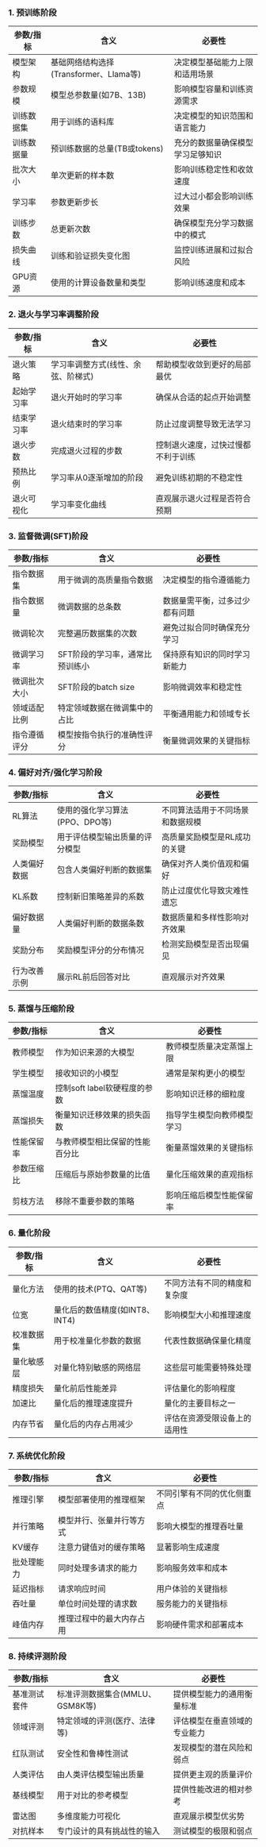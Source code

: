 ### 1. 预训练阶段
| 参数/指标 | 含义 | 必要性 |
|----------|------|--------|
| 模型架构 | 基础网络结构选择(Transformer、Llama等) | 决定模型基础能力上限和适用场景 |
| 参数规模 | 模型总参数量(如7B、13B) | 影响模型容量和训练资源需求 |
| 训练数据集 | 用于训练的语料库 | 决定模型的知识范围和语言能力 |
| 训练数据量 | 预训练数据的总量(TB或tokens) | 充分的数据量确保模型学习足够知识 |
| 批次大小 | 单次更新的样本数 | 影响训练稳定性和收敛速度 |
| 学习率 | 参数更新步长 | 过大过小都会影响训练效果 |
| 训练步数 | 总更新次数 | 确保模型充分学习数据中的模式 |
| 损失曲线 | 训练和验证损失变化图 | 监控训练进展和过拟合风险 |
| GPU资源 | 使用的计算设备数量和类型 | 影响训练速度和成本 |

### 2. 退火与学习率调整阶段
| 参数/指标 | 含义 | 必要性 |
|----------|------|--------|
| 退火策略 | 学习率调整方式(线性、余弦、阶梯式) | 帮助模型收敛到更好的局部最优 |
| 起始学习率 | 退火开始时的学习率 | 确保从合适的起点开始调整 |
| 结束学习率 | 退火结束时的学习率 | 防止过度调整导致无法学习 |
| 退火步数 | 完成退火过程的步数 | 控制退火速度，过快过慢都不利于训练 |
| 预热比例 | 学习率从0逐渐增加的阶段 | 避免训练初期的不稳定性 |
| 退火可视化 | 学习率变化曲线 | 直观展示退火过程是否符合预期 |

### 3. 监督微调(SFT)阶段
| 参数/指标 | 含义 | 必要性 |
|----------|------|--------|
| 指令数据集 | 用于微调的高质量指令数据 | 决定模型的指令遵循能力 |
| 指令数据量 | 微调数据的总条数 | 数据量需平衡，过多过少都有问题 |
| 微调轮次 | 完整遍历数据集的次数 | 避免过拟合同时确保充分学习 |
| 微调学习率 | SFT阶段的学习率，通常比预训练小 | 保持原有知识的同时学习新能力 |
| 微调批次大小 | SFT阶段的batch size | 影响微调效率和稳定性 |
| 领域适配比例 | 特定领域数据在微调集中的占比 | 平衡通用能力和领域专长 |
| 指令遵循评分 | 模型按指令执行的准确性评分 | 衡量微调效果的关键指标 |

### 4. 偏好对齐/强化学习阶段
| 参数/指标 | 含义 | 必要性 |
|----------|------|--------|
| RL算法 | 使用的强化学习算法(PPO、DPO等) | 不同算法适用于不同场景和数据规模 |
| 奖励模型 | 用于评估模型输出质量的评分模型 | 高质量奖励模型是RL成功的关键 |
| 人类偏好数据 | 包含人类偏好判断的数据集 | 确保对齐人类价值观和偏好 |
| KL系数 | 控制新旧策略差异的系数 | 防止过度优化导致灾难性遗忘 |
| 偏好数据量 | 人类偏好判断的数据条数 | 数据质量和多样性影响对齐效果 |
| 奖励分布 | 奖励模型评分的分布情况 | 检测奖励模型是否出现偏见 |
| 行为改善示例 | 展示RL前后回答对比 | 直观展示对齐效果 |

### 5. 蒸馏与压缩阶段
| 参数/指标 | 含义 | 必要性 |
|----------|------|--------|
| 教师模型 | 作为知识来源的大模型 | 教师模型质量决定蒸馏上限 |
| 学生模型 | 接收知识的小模型 | 通常是架构更小的模型 |
| 蒸馏温度 | 控制soft label软硬程度的参数 | 影响知识迁移的细粒度 |
| 蒸馏损失 | 衡量知识迁移效果的损失函数 | 指导学生模型向教师模型学习 |
| 性能保留率 | 与教师模型相比保留的性能百分比 | 衡量蒸馏效果的关键指标 |
| 参数压缩比 | 压缩后与原始参数量的比值 | 量化压缩效果的直观指标 |
| 剪枝方法 | 移除不重要参数的策略 | 影响压缩后模型性能保留率 |

### 6. 量化阶段
| 参数/指标 | 含义 | 必要性 |
|----------|------|--------|
| 量化方法 | 使用的技术(PTQ、QAT等) | 不同方法有不同的精度和复杂度 |
| 位宽 | 量化后的数值精度(如INT8、INT4) | 影响模型大小和推理速度 |
| 校准数据集 | 用于校准量化参数的数据 | 代表性数据确保量化精度 |
| 量化敏感层 | 对量化特别敏感的网络层 | 这些层可能需要特殊处理 |
| 精度损失 | 量化前后性能差异 | 评估量化的影响程度 |
| 加速比 | 量化后的推理速度提升 | 量化的主要目标之一 |
| 内存节省 | 量化后的内存占用减少 | 评估在资源受限设备上的适用性 |

### 7. 系统优化阶段
| 参数/指标 | 含义 | 必要性 |
|----------|------|--------|
| 推理引擎 | 模型部署使用的推理框架 | 不同引擎有不同的优化侧重点 |
| 并行策略 | 模型并行、张量并行等方式 | 影响大模型的推理吞吐量 |
| KV缓存 | 注意力键值对的缓存策略 | 显著影响生成速度 |
| 批处理能力 | 同时处理多请求的能力 | 影响服务效率和成本 |
| 延迟指标 | 请求响应时间 | 用户体验的关键指标 |
| 吞吐量 | 单位时间处理的请求数 | 服务能力的关键指标 |
| 峰值内存 | 推理过程中的最大内存占用 | 影响硬件需求和部署成本 |

### 8. 持续评测阶段
| 参数/指标 | 含义 | 必要性 |
|----------|------|--------|
| 基准测试套件 | 标准评测数据集合(MMLU、GSM8K等) | 提供模型能力的通用衡量标准 |
| 领域评测 | 特定领域的评测(医疗、法律等) | 评估模型在垂直领域的专业能力 |
| 红队测试 | 安全性和鲁棒性测试 | 发现模型的潜在风险和弱点 |
| 人类评估 | 由人类评估模型输出质量 | 提供更主观的质量评价 |
| 基线模型 | 用于对比的参考模型 | 提供性能改进的相对参考 |
| 雷达图 | 多维度能力可视化 | 直观展示模型优劣势 |
| 对抗样本 | 专门设计的具有挑战性的输入 | 测试模型的极限和弱点 |